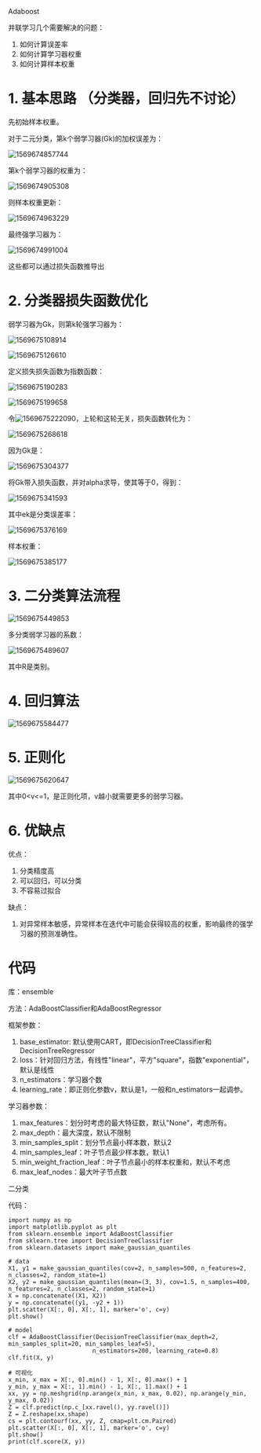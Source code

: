 Adaboost

并联学习几个需要解决的问题：

1. 如何计算误差率
2. 如何计算学习器权重
3. 如何计算样本权重



# 1. 基本思路 （分类器，回归先不讨论）

先初始样本权重。

对于二元分类，第k个弱学习器(Gk)的加权误差为：

![1569674857744](images/1569674857744.png)

第k个弱学习器的权重为：

![1569674905308](images/1569674905308.png)

则样本权重更新：

![1569674963229](images/1569674963229.png)

最终强学习器为：

![1569674991004](images/1569674991004.png)

这些都可以通过损失函数推导出



# 2. 分类器损失函数优化

弱学习器为Gk，则第k轮强学习器为：

![1569675108914](images/1569675108914.png)

![1569675126610](images/1569675126610.png)

定义损失损失函数为指数函数：

![1569675190283](images/1569675190283.png)

![1569675199658](images/1569675199658.png)

令![1569675222090](images/1569675222090.png)，上轮和这轮无关，损失函数转化为：

![1569675268618](images/1569675268618.png)

因为Gk是：

![1569675304377](images/1569675304377.png)

将Gk带入损失函数，并对alpha求导，使其等于0，得到：

![1569675341593](images/1569675341593.png)

其中ek是分类误差率：

![1569675376169](images/1569675376169.png)

样本权重：

![1569675385177](images/1569675385177.png)



# 3. 二分类算法流程

![1569675449853](images/1569675449853.png)

多分类弱学习器的系数：

![1569675489607](images/1569675489607.png)

其中R是类别。



# 4. 回归算法

![1569675584477](images/1569675584477.png)



# 5. 正则化

![1569675620647](images/1569675620647.png)

其中0<v<=1，是正则化项，v越小就需要更多的弱学习器。



# 6. 优缺点

优点：

1. 分类精度高
2. 可以回归，可以分类
3. 不容易过拟合

缺点：

1. 对异常样本敏感，异常样本在迭代中可能会获得较高的权重，影响最终的强学习器的预测准确性。



# 代码

库：ensemble

方法：AdaBoostClassifier和AdaBoostRegressor

框架参数：

1. base_estimator: 默认使用CART，即DecisionTreeClassifier和DecisionTreeRegressor
2. loss：针对回归方法，有线性"linear"，平方"square"，指数"exponential"，默认是线性
3. n_estimators：学习器个数
4. learning_rate：即正则化参数v，默认是1，一般和n_estimators一起调参。

学习器参数：

1. max_features：划分时考虑的最大特征数，默认"None"，考虑所有。
2. max_depth：最大深度，默认不限制
3. min_samples_split：划分节点最小样本数，默认2
4. min_samples_leaf：叶子节点最少样本数，默认1
5. min_weight_fraction_leaf：叶子节点最小的样本权重和，默认不考虑
6. max_leaf_nodes：最大叶子节点数



二分类

代码：

```
import numpy as np
import matplotlib.pyplot as plt
from sklearn.ensemble import AdaBoostClassifier
from sklearn.tree import DecisionTreeClassifier
from sklearn.datasets import make_gaussian_quantiles

# data
X1, y1 = make_gaussian_quantiles(cov=2, n_samples=500, n_features=2, n_classes=2, random_state=1)
X2, y2 = make_gaussian_quantiles(mean=(3, 3), cov=1.5, n_samples=400, n_features=2, n_classes=2, random_state=1)
X = np.concatenate((X1, X2))
y = np.concatenate((y1, -y2 + 1))
plt.scatter(X[:, 0], X[:, 1], marker='o', c=y)
plt.show()

# model
clf = AdaBoostClassifier(DecisionTreeClassifier(max_depth=2, min_samples_split=20, min_samples_leaf=5),
                        n_estimators=200, learning_rate=0.8)
clf.fit(X, y)

# 可视化
x_min, x_max = X[:, 0].min() - 1, X[:, 0].max() + 1
y_min, y_max = X[:, 1].min() - 1, X[:, 1].max() + 1
xx, yy = np.meshgrid(np.arange(x_min, x_max, 0.02), np.arange(y_min, y_max, 0.02))
Z = clf.predict(np.c_[xx.ravel(), yy.ravel()])
Z = Z.reshape(xx.shape)
cs = plt.contourf(xx, yy, Z, cmap=plt.cm.Paired)
plt.scatter(X[:, 0], X[:, 1], marker='o', c=y)
plt.show()
print(clf.score(X, y))
```


